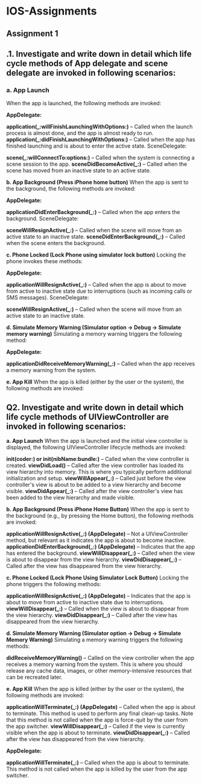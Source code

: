 # IOS-Assignments
## Assignment 1

## .1. Investigate and write down in detail which life cycle methods of App delegate and scene delegate are invoked in following scenarios: 

### a. App Launch
When the app is launched, the following methods are invoked:

**AppDelegate:**

**application(_:willFinishLaunchingWithOptions:)** – Called when the launch process is almost done, and the app is almost ready to run.
**application(_:didFinishLaunchingWithOptions:)** – Called when the app has finished launching and is about to enter the active state.
SceneDelegate:

**scene(_:willConnectTo:options:)** – Called when the system is connecting a scene session to the app.
**sceneDidBecomeActive(_:)** – Called when the scene has moved from an inactive state to an active state.

**b. App Background (Press iPhone home button)**
When the app is sent to the background, the following methods are invoked:

**AppDelegate:**

**applicationDidEnterBackground(_:)** – Called when the app enters the background.
SceneDelegate:

**sceneWillResignActive(_:)** – Called when the scene will move from an active state to an inactive state.
**sceneDidEnterBackground(_:)** – Called when the scene enters the background.


**c. Phone Locked (Lock Phone using simulator lock button)**
Locking the phone invokes these methods:

**AppDelegate:**

**applicationWillResignActive(_:)** – Called when the app is about to move from active to inactive state due to interruptions (such as incoming calls or SMS messages).
SceneDelegate:

**sceneWillResignActive(_:)** – Called when the scene will move from an active state to an inactive state.

**d. Simulate Memory Warning (Simulator option -> Debug -> Simulate memory warning)**
Simulating a memory warning triggers the following method:

**AppDelegate:**

**applicationDidReceiveMemoryWarning(_:)** – Called when the app receives a memory warning from the system.

**e. App Kill**
When the app is killed (either by the user or the system), the following methods are invoked:


## Q2. Investigate and write down in detail which life cycle methods of UIViewController are invoked in following scenarios: 

**a. App Launch**
When the app is launched and the initial view controller is displayed, the following UIViewController lifecycle methods are invoked:

**init(coder:) or init(nibName:bundle:)** – Called when the view controller is created.
**viewDidLoad()** – Called after the view controller has loaded its view hierarchy into memory. This is where you typically perform additional initialization and setup.
**viewWillAppear(_:)** – Called just before the view controller's view is about to be added to a view hierarchy and become visible.
**viewDidAppear(_:)** – Called after the view controller's view has been added to the view hierarchy and made visible.

**b. App Background (Press iPhone Home Button)**
When the app is sent to the background (e.g., by pressing the Home button), the following methods are invoked:

**applicationWillResignActive(_:) (AppDelegate)** – Not a UIViewController method, but relevant as it indicates the app is about to become inactive.
**applicationDidEnterBackground(_:) (AppDelegate)** – Indicates that the app has entered the background.
**viewWillDisappear(_:)** – Called when the view is about to disappear from the view hierarchy.
**viewDidDisappear(_:)** – Called after the view has disappeared from the view hierarchy.

**c. Phone Locked (Lock Phone Using Simulator Lock Button)**
Locking the phone triggers the following methods:

**applicationWillResignActive(_:) (AppDelegate)** – Indicates that the app is about to move from active to inactive state due to interruptions.
**viewWillDisappear(_:)** – Called when the view is about to disappear from the view hierarchy.
**viewDidDisappear(_:)** – Called after the view has disappeared from the view hierarchy.

**d. Simulate Memory Warning (Simulator option -> Debug -> Simulate Memory Warning)**
Simulating a memory warning triggers the following methods:

**didReceiveMemoryWarning()** – Called on the view controller when the app receives a memory warning from the system. This is where you should release any cache data, images, or other memory-intensive resources that can be recreated later.

**e. App Kill**
When the app is killed (either by the user or the system), the following methods are invoked:

**applicationWillTerminate(_:) (AppDelegate)** – Called when the app is about to terminate. This method is used to perform any final clean-up tasks. Note that this method is not called when the app is force-quit by the user from the app switcher.
**viewWillDisappear(_:)** – Called if the view is currently visible when the app is about to terminate.
**viewDidDisappear(_:)** – Called after the view has disappeared from the view hierarchy.


**AppDelegate:**

**applicationWillTerminate(_:)** – Called when the app is about to terminate. This method is not called when the app is killed by the user from the app switcher.

